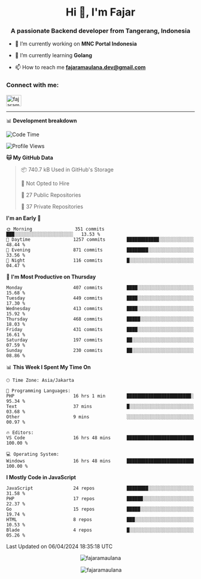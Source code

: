 <h1 align="center">Hi 👋, I'm Fajar</h1>
<h3 align="center">A passionate Backend developer from Tangerang, Indonesia</h3>

<!-- <p align="left"> <img src="https://komarev.com/ghpvc/?username=fajaramaulana&label=Profile%20views&color=0e75b6&style=flat" alt="fajaramaulana" /> </p> -->

- 🔭 I’m currently working on **MNC Portal Indonesia**

- 🌱 I’m currently learning **Golang**

- 📫 How to reach me **fajaramaulana.dev@gmail.com**

<h3 align="left">Connect with me:</h3>
<p align="left">
<a href="https://linkedin.com/in/fajar-agus-maulana-73533a180/" target="blank"><img align="center" src="https://raw.githubusercontent.com/rahuldkjain/github-profile-readme-generator/master/src/images/icons/Social/linked-in-alt.svg" alt="fajaramaulana" height="30" width="40" /></a>
</p>

-------

📊 **Development breakdown**
<!--START_SECTION:waka-->
![Code Time](http://img.shields.io/badge/Code%20Time-1%2C805%20hrs%2032%20mins-blue)

![Profile Views](http://img.shields.io/badge/Profile%20Views-0-blue)

**🐱 My GitHub Data** 

> 📦 740.7 kB Used in GitHub's Storage 
 > 
> 🚫 Not Opted to Hire
 > 
> 📜 27 Public Repositories 
 > 
> 🔑 37 Private Repositories 
 > 
**I'm an Early 🐤** 

```text
🌞 Morning                351 commits         ███░░░░░░░░░░░░░░░░░░░░░░   13.53 % 
🌆 Daytime                1257 commits        ████████████░░░░░░░░░░░░░   48.44 % 
🌃 Evening                871 commits         ████████░░░░░░░░░░░░░░░░░   33.56 % 
🌙 Night                  116 commits         █░░░░░░░░░░░░░░░░░░░░░░░░   04.47 % 
```
📅 **I'm Most Productive on Thursday** 

```text
Monday                   407 commits         ████░░░░░░░░░░░░░░░░░░░░░   15.68 % 
Tuesday                  449 commits         ████░░░░░░░░░░░░░░░░░░░░░   17.30 % 
Wednesday                413 commits         ████░░░░░░░░░░░░░░░░░░░░░   15.92 % 
Thursday                 468 commits         █████░░░░░░░░░░░░░░░░░░░░   18.03 % 
Friday                   431 commits         ████░░░░░░░░░░░░░░░░░░░░░   16.61 % 
Saturday                 197 commits         ██░░░░░░░░░░░░░░░░░░░░░░░   07.59 % 
Sunday                   230 commits         ██░░░░░░░░░░░░░░░░░░░░░░░   08.86 % 
```


📊 **This Week I Spent My Time On** 

```text
🕑︎ Time Zone: Asia/Jakarta

💬 Programming Languages: 
PHP                      16 hrs 1 min        ████████████████████████░   95.34 % 
Text                     37 mins             █░░░░░░░░░░░░░░░░░░░░░░░░   03.68 % 
Other                    9 mins              ░░░░░░░░░░░░░░░░░░░░░░░░░   00.97 % 

🔥 Editors: 
VS Code                  16 hrs 48 mins      █████████████████████████   100.00 % 

💻 Operating System: 
Windows                  16 hrs 48 mins      █████████████████████████   100.00 % 
```

**I Mostly Code in JavaScript** 

```text
JavaScript               24 repos            ████████░░░░░░░░░░░░░░░░░   31.58 % 
PHP                      17 repos            ██████░░░░░░░░░░░░░░░░░░░   22.37 % 
Go                       15 repos            █████░░░░░░░░░░░░░░░░░░░░   19.74 % 
HTML                     8 repos             ███░░░░░░░░░░░░░░░░░░░░░░   10.53 % 
Blade                    4 repos             █░░░░░░░░░░░░░░░░░░░░░░░░   05.26 % 
```




 Last Updated on 06/04/2024 18:35:18 UTC
<!--END_SECTION:waka-->
<p align="center"><img align="center" src="https://github-readme-stats.vercel.app/api/top-langs?username=fajaramaulana&show_icons=true&locale=en&layout=compact" alt="fajaramaulana" /></p>

<p align="center">&nbsp;<img align="center" src="https://github-readme-stats.vercel.app/api?username=fajaramaulana&show_icons=true&locale=en" alt="fajaramaulana" /></p>
